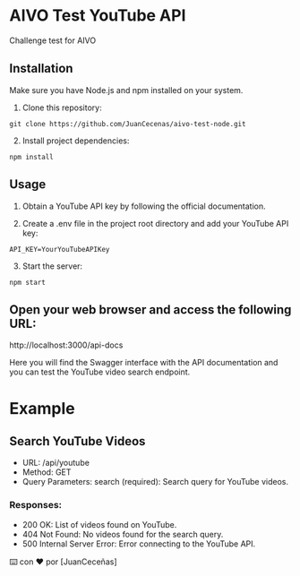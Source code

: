 # AIVO Test YouTube API

Challenge test for AIVO
## Installation

Make sure you have Node.js and npm installed on your system.

1. Clone this repository:

  ```shell
  git clone https://github.com/JuanCecenas/aivo-test-node.git
  ```

2. Install project dependencies: 

  ```shell
  npm install
  ```

## Usage

1. Obtain a YouTube API key by following the official documentation.

2. Create a .env file in the project root directory and add your YouTube API key:
  
  ```shell
  API_KEY=YourYouTubeAPIKey
  ```

3. Start the server:

  ```shell
  npm start
  ```

## Open your web browser and access the following URL:


http://localhost:3000/api-docs


Here you will find the Swagger interface with the API documentation and you can test the YouTube video search endpoint.

# Example

## Search YouTube Videos

* URL: /api/youtube
* Method: GET
* Query Parameters: search (required): Search query for YouTube videos.

### Responses:
* 200 OK: List of videos found on YouTube.
* 404 Not Found: No videos found for the search query.
* 500 Internal Server Error: Error connecting to the YouTube API.

⌨️ con ❤️ por [JuanCeceñas]